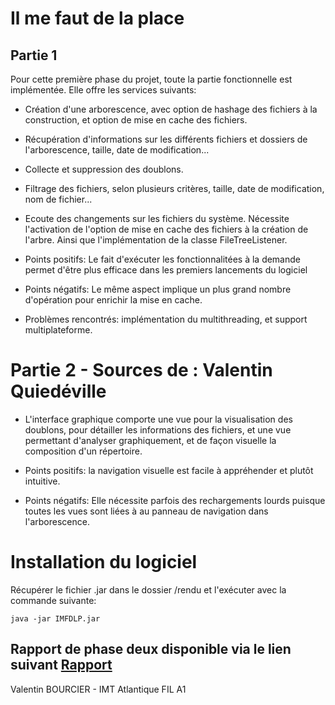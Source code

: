 # Il me faut de la place

## Partie 1

Pour cette première phase du projet, toute la partie fonctionnelle est implémentée. Elle offre les services suivants:

- Création d'une arborescence, avec option de hashage des fichiers à la construction, et option de mise en cache des fichiers.
- Récupération d'informations sur les différents fichiers et dossiers de l'arborescence, taille, date de modification...
- Collecte et suppression des doublons.
- Filtrage des fichiers, selon plusieurs critères, taille, date de modification, nom de fichier...
- Ecoute des changements sur les fichiers du système. Nécessite l'activation de l'option de mise en cache des fichiers à la création de l'arbre. Ainsi que l'implémentation de la classe FileTreeListener.

- Points positifs: Le fait d'exécuter les fonctionnalitées à la demande permet d'être plus efficace dans les premiers lancements du logiciel
- Points négatifs: Le même aspect implique un plus grand nombre d'opération pour enrichir la mise en cache.

- Problèmes rencontrés: implémentation du multithreading, et support multiplateforme.


# Partie 2 - Sources de : Valentin Quiedéville

- L'interface graphique comporte une vue pour la visualisation des doublons, pour détailler les informations des fichiers, et une vue permettant d'analyser graphiquement, et de façon visuelle la composition d'un répertoire.

- Points positifs: la navigation visuelle est facile à appréhender et plutôt intuitive.
- Points négatifs: Elle nécessite parfois des rechargements lourds puisque toutes les vues sont liées à au panneau de navigation dans l'arborescence.




# Installation du logiciel

Récupérer le fichier .jar dans le dossier /rendu et l'exécuter avec la commande suivante:
```
java -jar IMFDLP.jar
```

## Rapport de phase deux disponible via le lien suivant [Rapport](/Rendu/designBackground.md)

Valentin BOURCIER - IMT Atlantique FIL A1
